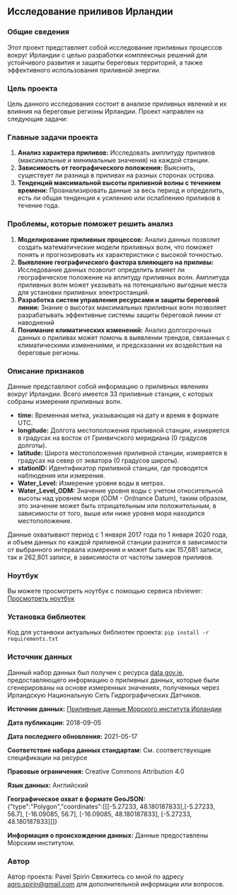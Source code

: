## Исследование приливов Ирландии

### Общие сведения
Этот проект представляет собой исследование приливных процессов вокруг Ирландии с целью разработки комплексных решений для устойчивого развития и защиты береговых территорий, а также эффективного использования приливной энергии.

### Цель проекта
Цель данного исследования состоит в анализе приливных явлений и их влияния на береговые регионы Ирландии. Проект направлен на следующие задачи:


### Главные задачи проекта
1. **Анализ характера приливов:**
Исследовать амплитуду приливов (максимальные и минимальные значения) на каждой станции.
2. **Зависимость от географического положения:**
Выяснить, существует ли разница в приливах на разных сторонах острова.
3. **Тенденций максимальной высоты приливной волны с течением времени:**
Проанализировать данные за весь период и определить, есть ли общая тенденция к усилению или ослаблению приливов в течение года.

### Проблемы, которые поможет решить анализ
1. **Моделирование приливных процессов:**
Анализ данных позволит создать математические модели приливных волн, что поможет понять и прогнозировать их характеристики с высокой точностью.  
2. **Выявление географического фактора влияющего на приливы:**
Исследование данных позволит определить влияет ли географическое положение на аплитуду приливных волн. Амплитуда приливных волн может указывать на потенциально выгодные места для установки приливных электростанций.
4. **Разработка систем управления ресурсами и защиты береговой линии:**
Знание о высотах максимальных приливных волн позволяет разрабатывать эффективные системы защиты береговой линии от наводнений
5. **Понимание климатических изменений:**
Анализ долгосрочных данных о приливах может помочь в выявлении трендов, связанных с климатическими изменениями, и предсказании их воздействия на береговые регионы.

### Описание признаков
Данные представляют собой информацию о приливных явлениях вокруг Ирландии. Всего имеется 33 приливные станции, с которых собраны измерения приливных волн.

- **time:** Временная метка, указывающая на дату и время в формате UTC.
- **longitude:** Долгота местоположения приливной станции, измеряется в градусах на восток от Гринвичского меридиана (0 градусов долготы).
- **latitude:** Широта местоположения приливной станции, измеряется в градусах на север от экватора (0 градусов широты).
- **stationID:** Идентификатор приливной станции, где проводятся наблюдения или измерения.
- **Water_Level:** Измерение уровня воды в метрах.
- **Water_Level_ODM:** Значение уровня воды с учетом относительной высоты над уровнем моря (ODM - Ordnance Datum), таким образом, это значение может быть отрицательным или положительным, в зависимости от того, выше или ниже уровня моря находится местоположение.

Данные охватывают период с 1 января 2017 года по 1 января 2020 года, и объем данных по каждой приливной станции разнится в зависимости от выбранного интервала измерения и может быть как 157,681 записи, так и 262,801 записи, в зависимости от частоты замеров приливов.

### Ноутбук
Вы можете просмотреть ноутбук с помощью сервиса nbviewer: [Просмотреть ноутбук](https://nbviewer.org/github/PaulSpirin/Tide_Analysis/blob/main/Tide.ipynb)


### Установка библиотек
Код для устанвоки актуальных библиотек проекта:
`pip install -r requirements.txt`

### Источник данных
Данный набор данных был получен с ресурса [data.gov.ie](https://data.gov.ie), предоставляющего информацию о приливных данных, которые были сгенерированы на основе измеренных значениях, полученных через Ирландскую Национальную Сеть Гидрографических Датчиков.

**Источник данных:** [Приливные данные Морского института Ирландии](https://data.gov.ie/dataset/marine-institute-tide-prediction?package_type=dataset)

**Дата публикации:** 2018-09-05

**Дата последнего обновления:** 2021-05-17

**Соответствие набора данных стандартам:** См. соответствующие спецификации на ресурсе

**Правовые ограничения:** Creative Commons Attribution 4.0

**Язык данных:** Английский

**Географическое охват в формате GeoJSON:** {"type":"Polygon","coordinates":[[[-5.27233, 48.180187833],[-5.27233, 56.7], [-16.09085, 56.7], [-16.09085, 48.180187833], [-5.27233, 48.180187833]]]}

**Информация о происхождении данных:** Данные предоставлены Морским институтом.

### Автор
Автор проекта: Pavel Spirin
Свяжитесь со мной по адресу agro.spirin@gmail.com для дополнительной информации или вопросов.
